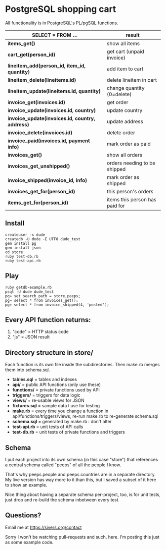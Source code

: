 # PostgreSQL shopping cart

All functionality is in PostgreSQL's PL/pgSQL functions.

| SELECT * FROM … | result |
|-----------------|--------|
| **items\_get()** | show all items |
| **cart\_get(person\_id)** | get cart (unpaid invoice) |
| **lineitem\_add(person\_id, item\_id, quantity)** | add item to cart |
| **lineitem\_delete(lineitems.id)** | delete lineitem in cart |
| **lineitem\_update(lineitems.id, quantity)** | change quantity (0=delete) |
| **invoice\_get(invoices.id)** | get order |
| **invoice\_update(invoices.id, country)** | update country |
| **invoice\_update(invoices.id, country, address)** | update address |
| **invoice\_delete(invoices.id)** | delete order |
| **invoice\_paid(invoices.id, payment info)** | mark order as paid |
| **invoices\_get()** | show all orders |
| **invoices\_get\_unshipped()** | orders needing to be shipped |
| **invoice\_shipped(invoice\_id, info)** | mark order as shipped |
| **invoices\_get\_for(person\_id)** | this person's orders |
| **items\_get\_for(person\_id)** | items this person has paid for |

## Install

```
createuser -s dude
createdb -U dude -E UTF8 dude_test
gem install pg
gem install json
cd store
ruby test-db.rb
ruby test-api.rb
```

## Play

```
ruby getdb-example.rb
psql -U dude dude_test
pg» set search_path = store,peeps;
pg» select * from invoices_get();
pg» select * from invoice_shipped(4, 'posted');
```

## Every API function returns:

1. "code" = HTTP status code
2. "js" = JSON result

## Directory structure in store/

Each function is its own file inside the subdirectories.  Then make.rb merges them into schema.sql.

* **tables.sql** = tables and indexes
* **api/** = public API functions (only use these)
* **functions/** = private functions used by API
* **triggers/** = triggers for data logic
* **views/** = re-usable views for JSON
* **fixtures.sql** = sample data I use for testing
* **make.rb** = every time you change a function in api/functions/triggers/views, re-run make.rb to re-generate schema.sql
* **schema.sql** = generated by make.rb : don't alter
* **test-api.rb** = unit tests of API calls
* **test-db.rb** = unit tests of private functions and triggers

## Schema

I put each project into its own schema (in this case "store") that references a central schema called "peeps" of all the people I know.

That's why peeps.people and peeps.countries are in a separate directory.  My live version has way more to it than this, but I saved a subset of it here to show an example.

Nice thing about having a separate schema per-project, too, is for unit tests, just drop and re-build the schema inbetween every test.

## Questions?

Email me at <https://sivers.org/contact>

Sorry I won't be watching pull-requests and such, here.  I'm posting this just as some example code.

